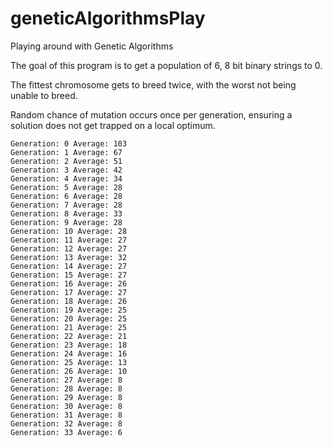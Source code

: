 # geneticAlgorithmsPlay
Playing around with Genetic Algorithms

The goal of this program is to get a population of 6, 8 
bit binary strings to 0.

The fittest chromosome gets to breed twice, with the 
worst not being unable to breed.  

Random chance of mutation occurs once per generation, 
ensuring a solution does not get trapped on a local
optimum. 

```$xslt
Generation: 0 Average: 103
Generation: 1 Average: 67
Generation: 2 Average: 51
Generation: 3 Average: 42
Generation: 4 Average: 34
Generation: 5 Average: 28
Generation: 6 Average: 28
Generation: 7 Average: 28
Generation: 8 Average: 33
Generation: 9 Average: 28
Generation: 10 Average: 28
Generation: 11 Average: 27
Generation: 12 Average: 27
Generation: 13 Average: 32
Generation: 14 Average: 27
Generation: 15 Average: 27
Generation: 16 Average: 26
Generation: 17 Average: 27
Generation: 18 Average: 26
Generation: 19 Average: 25
Generation: 20 Average: 25
Generation: 21 Average: 25
Generation: 22 Average: 21
Generation: 23 Average: 18
Generation: 24 Average: 16
Generation: 25 Average: 13
Generation: 26 Average: 10
Generation: 27 Average: 8
Generation: 28 Average: 8
Generation: 29 Average: 8
Generation: 30 Average: 8
Generation: 31 Average: 8
Generation: 32 Average: 8
Generation: 33 Average: 6
```